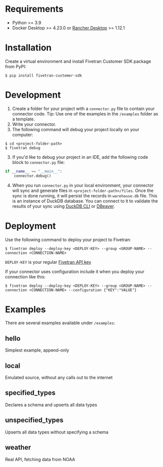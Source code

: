 # Requirements
- Python >= 3.9
- Docker Desktop >= 4.23.0 or [Rancher Desktop](https://rancherdesktop.io/) >= 1.12.1

# Installation
Create a virtual environment and install Fivetran Customer SDK package from PyPI:
```
$ pip install fivetran-customer-sdk
```
# Development
1. Create a folder for your project with a `connector.py` file to contain your connector code. Tip: Use one of the examples in the `/examples` folder as a template.
2. Write your connector.
3. The following command will debug your project locally on your computer:
```
$ cd <project-folder-path>
$ fivetran debug
```
3. If you'd like to debug your project in an IDE, add the following code block to `connector.py` file: 
```python
if __name__ == "__main__":
    connector.debug()
```
4. When you run `connector.py` in your local environment, your connector will sync and generate files in `<project-folder-path>/files`. Once the sync is done running, it will persist the records in `warehouse.db` file. This is an instance of DuckDB database. You can connect to it to validate the results of your sync using [DuckDB CLI](https://duckdb.org/docs/api/cli) or [DBeaver](https://duckdb.org/docs/guides/sql_editors/dbeaver).

# Deployment
Use the following command to deploy your project to Fivetran:
```
$ fivetran deploy --deploy-key <DEPLOY-KEY> --group <GROUP-NAME> --connection <CONNECTION-NAME>
```
`DEPLOY-KEY` is your regular [Fivetran API key](https://fivetran.com/docs/rest-api/getting-started#scopedapikey)  

If your connector uses configuration include it when you deploy your connection like this:
```
$ fivetran deploy --deploy-key <DEPLOY-KEY> --group <GROUP-NAME> --connection <CONNECTION-NAME> --configuration {"KEY":"VALUE"}
```

# Examples
There are several examples available under `/examples`:

## hello
Simplest example, append-only

## local
Emulated source, without any calls out to the internet

## specified_types
Declares a schema and upserts all data types

## unspecified_types
Upserts all data types without specifying a schema

## weather
Real API, fetching data from NOAA
